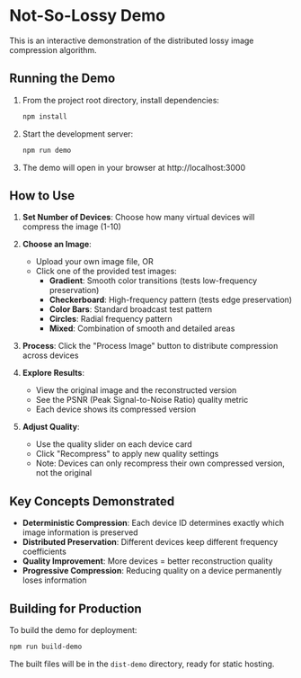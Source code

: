 # Not-So-Lossy Demo

This is an interactive demonstration of the distributed lossy image compression algorithm.

## Running the Demo

1. From the project root directory, install dependencies:
   ```bash
   npm install
   ```

2. Start the development server:
   ```bash
   npm run demo
   ```

3. The demo will open in your browser at http://localhost:3000

## How to Use

1. **Set Number of Devices**: Choose how many virtual devices will compress the image (1-10)

2. **Choose an Image**: 
   - Upload your own image file, OR
   - Click one of the provided test images:
     - **Gradient**: Smooth color transitions (tests low-frequency preservation)
     - **Checkerboard**: High-frequency pattern (tests edge preservation)
     - **Color Bars**: Standard broadcast test pattern
     - **Circles**: Radial frequency pattern
     - **Mixed**: Combination of smooth and detailed areas

3. **Process**: Click the "Process Image" button to distribute compression across devices

4. **Explore Results**:
   - View the original image and the reconstructed version
   - See the PSNR (Peak Signal-to-Noise Ratio) quality metric
   - Each device shows its compressed version

5. **Adjust Quality**: 
   - Use the quality slider on each device card
   - Click "Recompress" to apply new quality settings
   - Note: Devices can only recompress their own compressed version, not the original

## Key Concepts Demonstrated

- **Deterministic Compression**: Each device ID determines exactly which image information is preserved
- **Distributed Preservation**: Different devices keep different frequency coefficients
- **Quality Improvement**: More devices = better reconstruction quality
- **Progressive Compression**: Reducing quality on a device permanently loses information

## Building for Production

To build the demo for deployment:

```bash
npm run build-demo
```

The built files will be in the `dist-demo` directory, ready for static hosting.